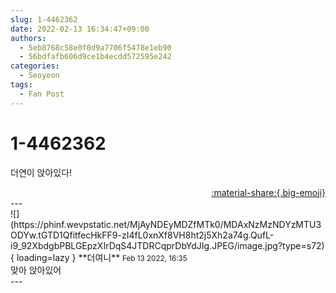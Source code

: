 ```yaml
---
slug: 1-4462362
date: 2022-02-13 16:34:47+09:00
authors:
  - 5eb8768c58e0f0d9a7706f5478e1eb90
  - 56bdfafb606d9ce1b4ecdd572595e242
categories:
  - Seoyeon
tags:
  - Fan Post
---
```


# 1-4462362

<div class="post-container" markdown="1">
<div class="content-container md-sidebar__scrollwrap" markdown="1">

더연이 앉아있다!

</div>
</div>

<div style="text-align: right;" markdown="1">
<a href="https://weverse.io/fromis9/fanpost/1-4462362" style="text-align: right;">:material-share:{.big-emoji}</a>
</div>
---

<div class="comments-container md-sidebar__scrollwrap" markdown="1">
<div class="comment" markdown="1">
<div class='id-container' markdown="1">
![](https://phinf.wevpstatic.net/MjAyNDEyMDZfMTk0/MDAxNzMzNDYzMTU3ODYw.tGTD1QfitfecHkFF9-zI4fL0xnXf8VH8ht2j5Xh2a74g.QufL-i9_92XbdgbPBLGEpzXIrDqS4JTDRCqprDbYdJIg.JPEG/image.jpg?type=s72){ loading=lazy }
**<span class="artist">더여니</span>** <small>Feb 13 2022, 16:35</small><br>
</div>
<div class='comment-body' markdown="1">
맞아 앉아있어
</div>
</div>
</div>
---
